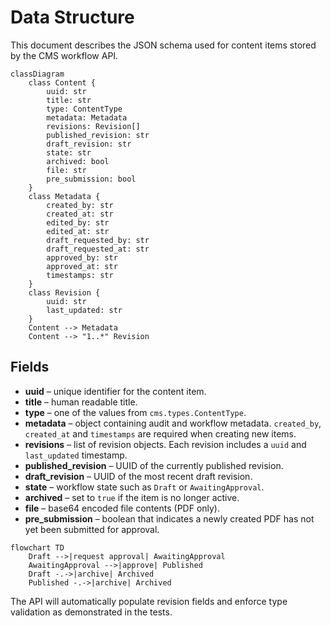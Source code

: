 # Data Structure

This document describes the JSON schema used for content items stored by the CMS workflow API.

```mermaid
classDiagram
    class Content {
        uuid: str
        title: str
        type: ContentType
        metadata: Metadata
        revisions: Revision[]
        published_revision: str
        draft_revision: str
        state: str
        archived: bool
        file: str
        pre_submission: bool
    }
    class Metadata {
        created_by: str
        created_at: str
        edited_by: str
        edited_at: str
        draft_requested_by: str
        draft_requested_at: str
        approved_by: str
        approved_at: str
        timestamps: str
    }
    class Revision {
        uuid: str
        last_updated: str
    }
    Content --> Metadata
    Content --> "1..*" Revision
```

## Fields

- **uuid** – unique identifier for the content item.
- **title** – human readable title.
- **type** – one of the values from `cms.types.ContentType`.
- **metadata** – object containing audit and workflow metadata. `created_by`, `created_at` and `timestamps` are required when creating new items.
- **revisions** – list of revision objects. Each revision includes a `uuid` and `last_updated` timestamp.
- **published_revision** – UUID of the currently published revision.
- **draft_revision** – UUID of the most recent draft revision.
- **state** – workflow state such as `Draft` or `AwaitingApproval`.
- **archived** – set to `true` if the item is no longer active.
- **file** – base64 encoded file contents (PDF only).
- **pre_submission** – boolean that indicates a newly created PDF has not yet been submitted for approval.

```mermaid
flowchart TD
    Draft -->|request approval| AwaitingApproval
    AwaitingApproval -->|approve| Published
    Draft -.->|archive| Archived
    Published -.->|archive| Archived
```

The API will automatically populate revision fields and enforce type validation as demonstrated in the tests.
